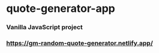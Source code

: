 # quote-generator-app

### Vanilla JavaScript project

### https://gm-random-quote-generator.netlify.app/
